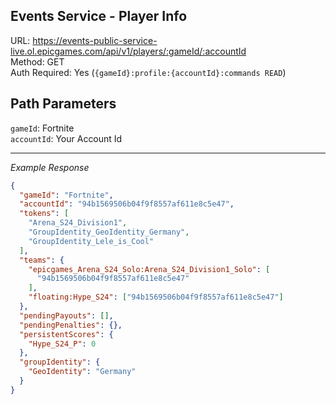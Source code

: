 ## Events Service - Player Info

URL: https://events-public-service-live.ol.epicgames.com/api/v1/players/:gameId/:accountId \
Method: GET \
Auth Required: Yes (`{gameId}:profile:{accountId}:commands READ`)

## Path Parameters

`gameId`: Fortnite <br/>
`accountId`: Your Account Id

---

_Example Response_

```json
{
  "gameId": "Fortnite",
  "accountId": "94b1569506b04f9f8557af611e8c5e47",
  "tokens": [
    "Arena_S24_Division1",
    "GroupIdentity_GeoIdentity_Germany",
    "GroupIdentity_Lele_is_Cool"
  ],
  "teams": {
    "epicgames_Arena_S24_Solo:Arena_S24_Division1_Solo": [
      "94b1569506b04f9f8557af611e8c5e47"
    ],
    "floating:Hype_S24": ["94b1569506b04f9f8557af611e8c5e47"]
  },
  "pendingPayouts": [],
  "pendingPenalties": {},
  "persistentScores": {
    "Hype_S24_P": 0
  },
  "groupIdentity": {
    "GeoIdentity": "Germany"
  }
}
```
